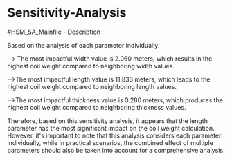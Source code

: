 # Sensitivity-Analysis
#HSM_SA_Mainfile - Description

Based on the analysis of each parameter individually:

--> The most impactful width value is 2.060 meters, which results in the highest coil weight compared to neighboring width values.

-->The most impactful length value is 11.833 meters, which leads to the highest coil weight compared to neighboring length values.

-->The most impactful thickness value is 0.280 meters, which produces the highest coil weight compared to neighboring thickness values.

Therefore, based on this sensitivity analysis, it appears that the length parameter has the most significant impact on the coil weight calculation. However, it's important to note that this analysis considers each parameter individually, while in practical scenarios, the combined effect of multiple parameters should also be taken into account for a comprehensive analysis.

